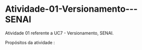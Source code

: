 # Atividade-01-Versionamento---SENAI
Atividade 01 referente a UC7 - Versionamento, SENAI.

Propósitos da atividade :
